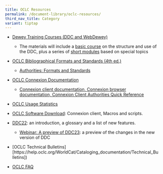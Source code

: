```yaml
---
title: OCLC Resources
permalink: /document-library/oclc-resources/
third_nav_title: Category
variant: tiptap
---
```

<ul data-tight="true" class="tight">
<li>
<p><a href="http://www.oclc.org/dewey/resources/teachingsite/ddc22/default.htm#basic" rel="noopener noreferrer nofollow" target="_blank">Dewey Training Courses (DDC and WebDewey)</a>
</p>
<ul data-tight="true" class="tight">
<li>
<p>The materials will include a <a href="http://www.oclc.org/dewey/resources/teachingsite/ddc22/default.htm#basic" rel="noopener noreferrer nofollow" target="_blank">basic course</a> on
the structure and use of the DDC, plus a series of <a href="http://www.oclc.org/dewey/resources/teachingsite/ddc22/default.htm#short" rel="noopener noreferrer nofollow" target="_blank">short modules</a> based
on special topics</p>
</li>
</ul>
</li>
<li>
<p><a href="http://www.oclc.org/bibformats/default.htm" rel="noopener noreferrer nofollow" target="_blank">OCLC Bibliographical Formats and Standards (4th ed.)</a>
</p>
<ul data-tight="true" class="tight">
<li>
<p><a href="http://www.oclc.org/support/documentation/worldcat/authorities/authformat/default.htm" rel="noopener noreferrer nofollow" target="_blank">Authorities: Formats and Standards</a>
</p>
</li>
</ul>
</li>
<li>
<p><a href="http://www.oclc.org/support/documentation/connexion/default.htm" rel="noopener noreferrer nofollow" target="_blank">OCLC Connexion Documentation</a>
</p>
<ul data-tight="true" class="tight">
<li>
<p><a href="http://www.oclc.org/support/documentation/connexion/client/authorities/authquickref/clientauthoritiesquickreference.pdf" rel="noopener noreferrer nofollow" target="_blank">Connexion client documentation, Connexion browser documentation, Connexion Client Authorities Quick Reference</a>
</p>
</li>
</ul>
</li>
<li>
<p><a href="http://www.stats.oclc.org/cusp/nav" rel="noopener noreferrer nofollow" target="_blank">OCLC Usage Statistics</a>
</p>
</li>
<li>
<p><a href="http://psw.oclc.org/login.aspx" rel="noopener noreferrer nofollow" target="_blank">OCLC Software Download</a>:
Connexion client, Macros and scripts.</p>
</li>
<li>
<p><a href="http://www.oclc.org/dewey/versions/ddc22print/" rel="noopener noreferrer nofollow" target="_blank">DDC22</a>:
an introduction, a glossary and a list of new features.</p>
<ul data-tight="true" class="tight">
<li>
<p><a href="http://ddc.typepad.com/025431/2011/03/ddc-23-webinar.html" rel="noopener noreferrer nofollow" target="_blank">Webinar: A preview of DDC23</a>:
a preview of the changes in the new version of DDC</p>
</li>
</ul>
</li>
<li>
<p>[OCLC Technical Bulletins] [https://help.oclc.org/WorldCat/Cataloging_documentation/Technical_Bulletins])</p>
</li>
<li>
<p><a href="https://help.oclc.org/" rel="noopener noreferrer nofollow" target="_blank">OCLC FAQ</a>
</p>
</li>
</ul>
<p></p>